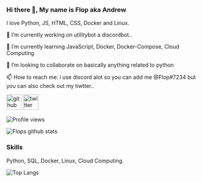 ### Hi there 👋, My name is Flop aka Andrew

I love Python, JS, HTML, CSS, Docker and Linux.

🔭 I’m currently working on utilitybot a discordbot.. 

🌱 I’m currently learning JavaScript, Docker, Docker-Compose, Cloud Computing

👯 I’m looking to collaborate on basically anything related to python

📫 How to reach me: i use discord alot so you can add me @Flop#7234 but you can also check out my tiwtter..


[<img src='https://cdn.jsdelivr.net/npm/simple-icons@3.0.1/icons/github.svg' alt='github' height='40'>](https://github.com/FFlop)  [<img src='https://cdn.jsdelivr.net/npm/simple-icons@3.0.1/icons/twitter.svg' alt='twitter' height='40'>](https://twitter.com/Flop)  

![Profile views](https://gpvc.arturio.dev/FFlop)

![Flops github stats](https://github-readme-stats.vercel.app/api?username=FFlop&show_icons=true&theme=merko)


### Skills

Python, SQL, Docker, Linux, Cloud Computing.

![Top Langs](https://github-readme-stats.vercel.app/api/top-langs/?username=FFlop&hide=javascript,html)


